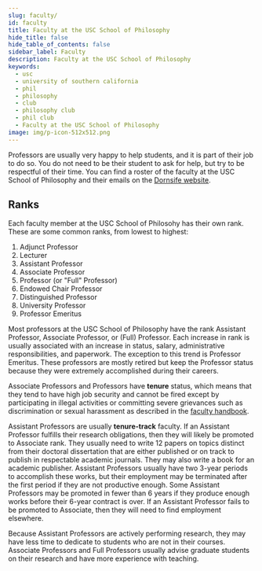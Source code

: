 ```yaml
---
slug: faculty/
id: faculty
title: Faculty at the USC School of Philosophy
hide_title: false
hide_table_of_contents: false
sidebar_label: Faculty
description: Faculty at the USC School of Philosophy
keywords:
  - usc
  - university of southern california
  - phil
  - philosophy
  - club
  - philosophy club
  - phil club
  - Faculty at the USC School of Philosophy
image: img/p-icon-512x512.png
---
```


Professors are usually very happy to help students, and it is part of their job to do so. You do not need to be their student to ask for help, but try to be respectful of their time. You can find a roster of the faculty at the USC School of Philosophy and their emails on the [Dornsife website](https://dornsifelive.usc.edu/cf/phil/phil_faculty_roster.cfm).

## Ranks

Each faculty member at the USC School of Philosohy has their own rank. These are some common ranks, from lowest to highest:

1. Adjunct Professor
2. Lecturer
3. Assistant Professor
4. Associate Professor
5. Professor (or "Full" Professor)
6. Endowed Chair Professor
7. Distinguished Professor
8. University Professor
9. Professor Emeritus

Most professors at the USC School of Philosophy have the rank Assistant Professor, Associate Professor, or (Full) Professor. Each increase in rank is usually associated with an increase in status, salary, administrative responsibilities, and paperwork. The exception to this trend is Professor Emeritus. These professors are mostly retired but keep the Professor status because they were extremely accomplished during their careers.

Associate Professors and Professors have **tenure** status, which means that they tend to have high job security and cannot be fired except by participating in illegal activities or committing severe grievances such as discrimination or sexual harassment as described in the [faculty handbook](https://policy.usc.edu/faculty/faculty-handbook/).

Assistant Professors are usually **tenure-track** faculty. If an Assistant Professor fulfills their research obligations, then they will likely be promoted to Associate rank. They usually need to write 12 papers on topics distinct from their doctoral dissertation that are either published or on track to publish in respectable academic journals. They may also write a book for an academic publisher. Assistant Professors usually have two 3-year periods to accomplish these works, but their employment may be terminated after the first period if they are not productive enough. Some Assistant Professors may be promoted in fewer than 6 years if they produce enough works before their 6-year contract is over. If an Assistant Professor fails to be promoted to Associate, then they will need to find employment elsewhere.

Because Assistant Professors are actively performing research, they may have less time to dedicate to students who are not in their courses. Associate Professors and Full Professors usually advise graduate students on their research and have more experience with teaching.
